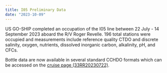 ```yaml
---
title: I05 Preliminary Data
date: "2023-10-09"
---
```


US GO-SHIP completed an occupation of the I05 line between 22 July - 14 September 2023 aboard the R/V Roger Revelle.
196 total stations were occupied and measurements include reference quality CTDO and discrete salinity, oxygen, nutrients, dissolved inorganic carbon, alkalinity, pH, and CFCs.

Bottle data are now available in several standard CCHDO formats which can be accessed on the [cruise page (33RR20230722)][1].

[1]: /cruise/33RR20230722
